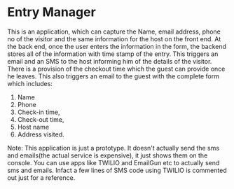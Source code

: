 # Entry Manager
This is an application, which can capture the Name, email address, phone no of the visitor and
the same information for the host on the front end.
At the back end, once the user enters the information in the form, the backend stores all of
the information with time stamp of the entry.
This triggers an email and an SMS to the host informing him of the details of the visitor.
There is a provision of the checkout time which the guest can provide once he
leaves. This also triggers an email to the guest with the complete form which includes:

1. Name
2. Phone
3. Check-in time,
4. Check-out time,
5. Host name
6. Address visited.

Note: This application is just a prototype. It doesn't actually send the sms and emails(the actual service is expensive), 
it just shows them on the console. You can use apps like TWILIO and EmailGun etc to actually send sms and emails. Infact a
few lines of SMS code using TWILIO is commented out just for a reference.

